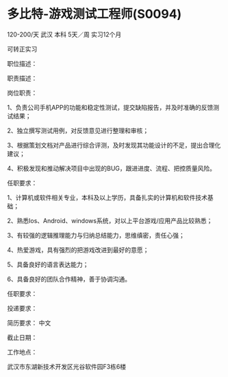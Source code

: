 # 多比特-游戏测试工程师(S0094)

120-200/天 武汉 本科 5天／周 实习12个月

可转正实习

职位描述：

职责描述：

岗位职责：

1、负责公司手机APP的功能和稳定性测试，提交缺陷报告，并及时准确的反馈测试结果；

2、独立撰写测试用例，对反馈意见进行整理和审核；

3、根据策划文档对产品进行综合评测，及时发现其功能设计的不足，提出合理化建议；

4、积极发现和推动解决项目中出现的BUG，跟进进度、流程、把控质量风险。

任职要求：

1、计算机或软件相关专业，本科及以上学历，具备扎实的计算机和软件技术基础；

2、熟悉Ios、Android、windows系统，对以上平台游戏/应用产品比较熟悉；

3、有较强的逻辑推理能力与归纳总结能力，思维缜密，责任心强；

4、热爱游戏，具有强烈的把游戏改进到最好的意愿；

5、具备良好的语言表达能力；

6、具备良好的团队合作精神，善于协调沟通。

任职要求：

投递要求：

简历要求： 中文

截止日期：

工作地点：

武汉市东湖新技术开发区光谷软件园F3栋6楼